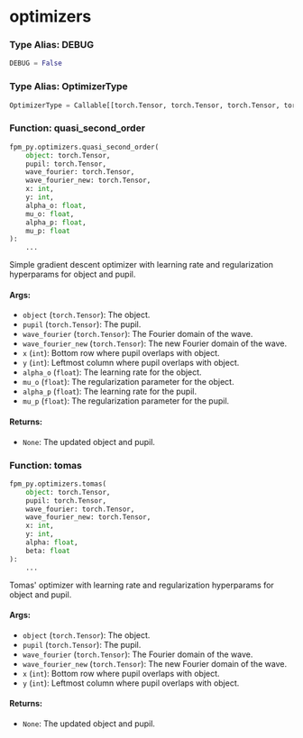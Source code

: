 # optimizers

### Type Alias: DEBUG

```python
DEBUG = False
```

### Type Alias: OptimizerType

```python
OptimizerType = Callable[[torch.Tensor, torch.Tensor, torch.Tensor, torch.Tensor, int, int], tuple[torch.Tensor, torch.Tensor]]
```

### Function: quasi_second_order

```python
fpm_py.optimizers.quasi_second_order(
    object: torch.Tensor,
    pupil: torch.Tensor,
    wave_fourier: torch.Tensor,
    wave_fourier_new: torch.Tensor,
    x: int,
    y: int,
    alpha_o: float,
    mu_o: float,
    alpha_p: float,
    mu_p: float
):
    ...
```

Simple gradient descent optimizer with learning rate and regularization hyperparams for object and pupil.

#### Args:
- `object` (`torch.Tensor`): The object.
- `pupil` (`torch.Tensor`): The pupil.
- `wave_fourier` (`torch.Tensor`): The Fourier domain of the wave.
- `wave_fourier_new` (`torch.Tensor`): The new Fourier domain of the wave.
- `x` (`int`): Bottom row where pupil overlaps with object.
- `y` (`int`): Leftmost column where pupil overlaps with object.
- `alpha_o` (`float`): The learning rate for the object.
- `mu_o` (`float`): The regularization parameter for the object.
- `alpha_p` (`float`): The learning rate for the pupil.
- `mu_p` (`float`): The regularization parameter for the pupil.

#### Returns:
- `None`: The updated object and pupil.


### Function: tomas

```python
fpm_py.optimizers.tomas(
    object: torch.Tensor,
    pupil: torch.Tensor,
    wave_fourier: torch.Tensor,
    wave_fourier_new: torch.Tensor,
    x: int,
    y: int,
    alpha: float,
    beta: float
):
    ...
```

Tomas' optimizer with learning rate and regularization hyperparams for object and pupil.

#### Args:
- `object` (`torch.Tensor`): The object.
- `pupil` (`torch.Tensor`): The pupil.
- `wave_fourier` (`torch.Tensor`): The Fourier domain of the wave.
- `wave_fourier_new` (`torch.Tensor`): The new Fourier domain of the wave.
- `x` (`int`): Bottom row where pupil overlaps with object.
- `y` (`int`): Leftmost column where pupil overlaps with object.

#### Returns:
- `None`: The updated object and pupil.


